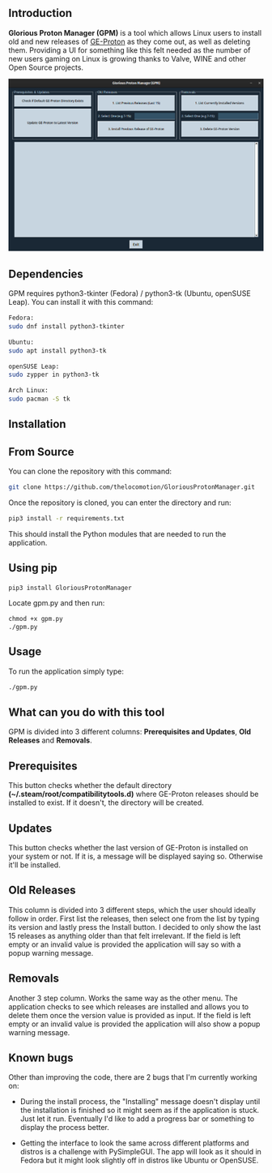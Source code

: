 Introduction
------------
**Glorious Proton Manager (GPM)** is a tool which allows Linux users to install old and new releases of [GE-Proton][ge-proton-url] as they come out, as well as deleting them. Providing a UI for something like this felt needed as the number of new users gaming on Linux is growing thanks to Valve, WINE and other Open Source projects.

[ge-proton-url]: https://github.com/GloriousEggroll/proton-ge-custom

![GPM Screenshot](.github/images/GPM.png)

Dependencies
------------
GPM requires python3-tkinter (Fedora) / python3-tk (Ubuntu, openSUSE Leap). You can install it with this command:
```bash
Fedora:
sudo dnf install python3-tkinter
```
```bash
Ubuntu:
sudo apt install python3-tk
```
```bash
openSUSE Leap:
sudo zypper in python3-tk
```
```bash
Arch Linux:
sudo pacman -S tk
```

Installation
------------
## From Source
You can clone the repository with this command:
```bash
git clone https://github.com/thelocomotion/GloriousProtonManager.git
```

Once the repository is cloned, you can enter the directory and run:
```bash
pip3 install -r requirements.txt
```
This should install the Python modules that are needed to run the application.

## Using pip
```
pip3 install GloriousProtonManager
```
Locate gpm.py and then run:
```
chmod +x gpm.py
./gpm.py
```

Usage
-----
To run the application simply type:
```bash
./gpm.py
```

What can you do with this tool
------------------------------
GPM is divided into 3 different columns: **Prerequisites and Updates**, **Old Releases** and **Removals**.

## Prerequisites
This button checks whether the default directory **(~/.steam/root/compatibilitytools.d)** where GE-Proton releases should be installed to exist. If it doesn't, the directory will be created.

## Updates
This button checks whether the last version of GE-Proton is installed on your system or not. If it is, a message will be displayed saying so. Otherwise it'll be installed.

## Old Releases
This column is divided into 3 different steps, which the user should ideally follow in order. First list the releases, then select one from the list by typing its version and lastly press the Install button. I decided to only show the last 15 releases as anything older than that felt irrelevant. If the field is left empty or an invalid value is provided the application will say so with a popup warning message.

## Removals
Another 3 step column. Works the same way as the other menu. The application checks to see which releases are installed and allows you to delete them once the version value is provided as input. If the field is left empty or an invalid value is provided the application will also show a popup warning message.

Known bugs
----------
Other than improving the code, there are 2 bugs that I'm currently working on:

- During the install process, the "Installing" message doesn't display until the installation is finished so it might seem as if the application is stuck. Just let it run. Eventually I'd like to add a progress bar or something to display the process better.

- Getting the interface to look the same across different platforms and distros is a challenge with PySimpleGUI. The app will look as it should in Fedora but it might look slightly off in distros like Ubuntu or OpenSUSE.
